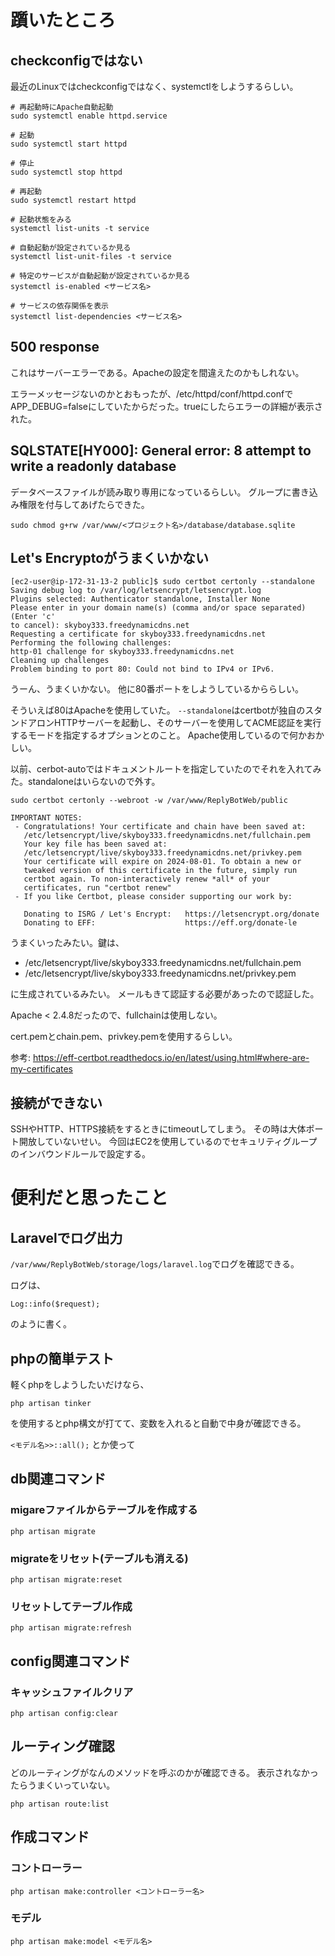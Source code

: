# 躓いたところ
## checkconfigではない
最近のLinuxではcheckconfigではなく、systemctlをしようするらしい。

```
# 再起動時にApache自動起動
sudo systemctl enable httpd.service

# 起動
sudo systemctl start httpd

# 停止
sudo systemctl stop httpd

# 再起動
sudo systemctl restart httpd

# 起動状態をみる
systemctl list-units -t service

# 自動起動が設定されているか見る
systemctl list-unit-files -t service

# 特定のサービスが自動起動が設定されているか見る
systemctl is-enabled <サービス名>

# サービスの依存関係を表示
systemctl list-dependencies <サービス名>
```

## 500 response
これはサーバーエラーである。Apacheの設定を間違えたのかもしれない。

エラーメッセージないのかとおもったが、/etc/httpd/conf/httpd.confでAPP_DEBUG=falseにしていたからだった。trueにしたらエラーの詳細が表示された。

## SQLSTATE[HY000]: General error: 8 attempt to write a readonly database
データベースファイルが読み取り専用になっているらしい。
グループに書き込み権限を付与してあげたらできた。
```
sudo chmod g+rw /var/www/<プロジェクト名>/database/database.sqlite
```

## Let's Encryptoがうまくいかない
```
[ec2-user@ip-172-31-13-2 public]$ sudo certbot certonly --standalone
Saving debug log to /var/log/letsencrypt/letsencrypt.log
Plugins selected: Authenticator standalone, Installer None
Please enter in your domain name(s) (comma and/or space separated)  (Enter 'c'
to cancel): skyboy333.freedynamicdns.net
Requesting a certificate for skyboy333.freedynamicdns.net
Performing the following challenges:
http-01 challenge for skyboy333.freedynamicdns.net
Cleaning up challenges
Problem binding to port 80: Could not bind to IPv4 or IPv6.
```
うーん、うまくいかない。
他に80番ポートをしようしているかららしい。

そういえば80はApacheを使用していた。
`--standalone`はcertbotが独自のスタンドアロンHTTPサーバーを起動し、そのサーバーを使用してACME認証を実行するモードを指定するオプションとのこと。
Apache使用しているので何かおかしい。

以前、cerbot-autoではドキュメントルートを指定していたのでそれを入れてみた。standaloneはいらないので外す。
```
sudo certbot certonly --webroot -w /var/www/ReplyBotWeb/public
```

```
IMPORTANT NOTES:
 - Congratulations! Your certificate and chain have been saved at:
   /etc/letsencrypt/live/skyboy333.freedynamicdns.net/fullchain.pem
   Your key file has been saved at:
   /etc/letsencrypt/live/skyboy333.freedynamicdns.net/privkey.pem
   Your certificate will expire on 2024-08-01. To obtain a new or
   tweaked version of this certificate in the future, simply run
   certbot again. To non-interactively renew *all* of your
   certificates, run "certbot renew"
 - If you like Certbot, please consider supporting our work by:

   Donating to ISRG / Let's Encrypt:   https://letsencrypt.org/donate
   Donating to EFF:                    https://eff.org/donate-le
```
うまくいったみたい。鍵は、

- /etc/letsencrypt/live/skyboy333.freedynamicdns.net/fullchain.pem
- /etc/letsencrypt/live/skyboy333.freedynamicdns.net/privkey.pem

に生成されているみたい。
メールもきて認証する必要があったので認証した。

Apache < 2.4.8だったので、fullchainは使用しない。

cert.pemとchain.pem、privkey.pemを使用するらしい。

参考: https://eff-certbot.readthedocs.io/en/latest/using.html#where-are-my-certificates

## 接続ができない
SSHやHTTP、HTTPS接続をするときにtimeoutしてしまう。
その時は大体ポート開放していないせい。
今回はEC2を使用しているのでセキュリティグループのインバウンドルールで設定する。

# 便利だと思ったこと
## Laravelでログ出力
`/var/www/ReplyBotWeb/storage/logs/laravel.log`でログを確認できる。

ログは、
```
Log::info($request);
```
のように書く。

## phpの簡単テスト
軽くphpをしようしたいだけなら、
```
php artisan tinker
```
を使用するとphp構文が打てて、変数を入れると自動で中身が確認できる。

`<モデル名>>::all();`
とか使って

## db関連コマンド
### migareファイルからテーブルを作成する
```
php artisan migrate
```
### migrateをリセット(テーブルも消える)
```
php artisan migrate:reset
```
### リセットしてテーブル作成
```
php artisan migrate:refresh
```

## config関連コマンド
### キャッシュファイルクリア
```
php artisan config:clear
```

## ルーティング確認
どのルーティングがなんのメソッドを呼ぶのかが確認できる。
表示されなかったらうまくいっていない。
```
php artisan route:list
```

## 作成コマンド
### コントローラー
```
php artisan make:controller <コントローラー名>
```
### モデル
```
php artisan make:model <モデル名>
```